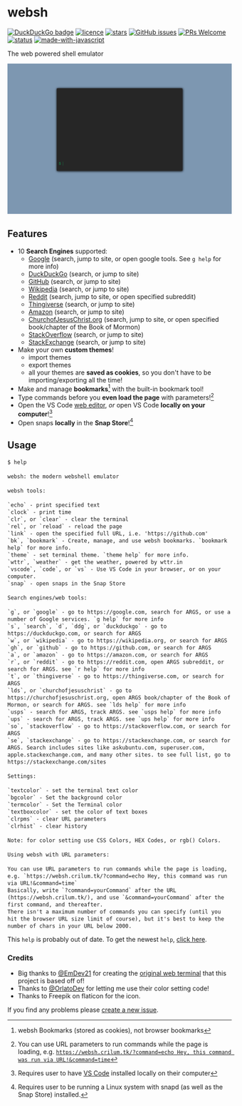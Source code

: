 # websh
[![DuckDuckGo badge](https://img.shields.io/badge/DuckDuckGo%20Privacy%20Ranking-B%2B-brightgreen)](https://duckduckgo.com)
[![licence](https://img.shields.io/github/license/Crilum/websh)](https://github.com/Crilum/websh/blob/main/LICENSE)
[![stars](https://badgen.net/github/stars/Crilum/websh)](https://github.com/Crilum/websh/stargazers)
[![GitHub issues](https://img.shields.io/github/issues/Crilum/websh.svg)](https://github.com/Crilum/websh/issues/new/choose)
[![PRs Welcome](https://img.shields.io/badge/PRs-welcome-brightgreen.svg?style=flat)](http://makeapullrequest.com)
[![status](https://img.shields.io/website?down_message=offline&up_color=brightgreen&up_message=online&url=https%3A%2F%2Fwebsh.crilum.tk)](https://websh.crilum.tk)
[![made-with-javascript](https://img.shields.io/badge/Made%20with-JavaScript-1f425f.svg)](https://www.javascript.com/)


The web powered shell emulator

![websh gif](pics/websh-showoff.gif)

## Features
- 10 **Search Engines** supported:
  - [Google](https://google.com) (search, jump to site, or open google tools. See `g help` for more info)
  - [DuckDuckGo](https://duckduckgo.com) (search, or jump to site)
  - [GitHub](https://github.com) (search, or jump to site)
  - [Wikipedia](https://wikipedia.org) (search, or jump to site)
  - [Reddit](https://reddit.com) (search, jump to site, or open specified subreddit)
  - [Thingiverse](https://thingiverse.com) (search, or jump to site)
  - [Amazon](https://amazon.com) (search, or jump to site)
  - [ChurchofJesusChrist.org](https://churchofjesuschrist.org) (search, jump to site, or open specified book/chapter of the Book of Mormon)
  - [StackOverflow](https://stackoverflow.com) (search, or jump to site)
  - [StackExchange](https://stackexchange.com) (search, or jump to site)
- Make your own **custom themes**!
  - import themes
  - export themes
  - all your themes are **saved as cookies**, so you don't have to be importing/exporting all the time!
- Make and manage **bookmarks**[^1] with the built-in bookmark tool!
- Type commands before you **even load the page** with parameters![^2]
- Open the VS Code [web editor](https://vscode.dev), *or* open VS Code **locally on your computer**![^3]
- Open snaps **locally** in the **Snap Store**![^4]
## Usage
```
$ help

websh: the modern webshell emulator

websh tools:

`echo` - print specified text
`clock` - print time
`clr`, or `clear` - clear the terminal
`rel`, or `reload` - reload the page
`link` - open the specified full URL, i.e. 'https://github.com'
`bk`, `bookmark` - Create, manage, and use websh bookmarks. `bookmark help` for more info.
`theme` - set terminal theme. `theme help` for more info.
`wttr`, `weather` - get the weather, powered by wttr.in
`vscode`, `code`, or `vs` - Use VS Code in your browser, or on your computer.
`snap` - open snaps in the Snap Store

Search engines/web tools:

`g`, or `google` - go to https://google.com, search for ARGS, or use a number of Google services. `g help` for more info
`s`, `search`, `d`, `ddg`, or `duckduckgo` - go to https://duckduckgo.com, or search for ARGS
`w`, or `wikipedia` - go to https://wikipedia.org, or search for ARGS
`gh`, or `github` - go to https://github.com, or search for ARGS
`a`, or `amazon` - go to https://amazon.com, or search for ARGS
`r`, or `reddit` - go to https://reddit.com, open ARGS subreddit, or search for ARGS. see `r help` for more info
`t`, or `thingiverse` - go to https://thingiverse.com, or search for ARGS
`lds`, or `churchofjesuschrist` - go to https://churchofjesuschrist.org, open ARGS book/chapter of the Book of Mormon, or search for ARGS. see `lds help` for more info
`usps` - search for ARGS, track ARGS. see `usps help` for more info
`ups` - search for ARGS, track ARGS. see `ups help` for more info
`so`, `stackoverflow` - go to https://stackoverflow.com, or search for ARGS
`se`, `stackexchange` - go to https://stackexchange.com, or search for ARGS. Search includes sites like askubuntu.com, superuser.com, apple.stackexchange.com, and many other sites. to see full list, go to https://stackexchange.com/sites

Settings:

`textcolor` - set the terminal text color
`bgcolor` - Set the background color
`termcolor` - Set the Terminal color
`textboxcolor` - set the color of text boxes
`clrpms` - clear URL parameters
`clrhist` - clear history

Note: for color setting use CSS Colors, HEX Codes, or rgb() Colors.

Using websh with URL parameters:

You can use URL parameters to run commands while the page is loading, e.g. `https://websh.crilum.tk/?command=echo Hey, this command was run via URL!&command=time`
Basically, write `?command=yourCommand` after the URL (https://websh.crilum.tk/), and use `&command=yourCommand` after the first command, and thereafter.
There isn't a maximum number of commands you can specify (until you hit the browser URL size limit of course), but it's best to keep the number of chars in your URL below 2000.
```
This `help` is probably out of date. To get the newest `help`, [click here](https://websh.crilum.tk/?command=help).

### Credits
- Big thanks to [@EmDev21](https://github.com/EmDev21) for creating the [original web terminal](https://github.com/EmDev21/Dollar) that this project is based off of!
- Thanks to [@OrlatoDev](https://github.com/OrlatoDev) for letting me use their color setting code!
- Thanks to Freepik on flaticon for the icon.

If you find any problems please [create a new issue](https://github.com/Crilum/websh/issues/new/choose).

[^1]: websh Bookmarks (stored as cookies), not browser bookmarks
[^2]: You can use URL parameters to run commands while the page is loading, e.g. [`https://websh.crilum.tk/?command=echo Hey, this command was run via URL!&command=time`](https://websh.crilum.tk/?command=echo%20Hey,%20this%20command%20was%20run%20via%20URL!&command=time)
[^3]: Requires user to have [VS Code](https://code.visualstudio.com) installed locally on their computer
[^4]: Requires user to be running a Linux system with snapd (as well as the Snap Store) installed. 
